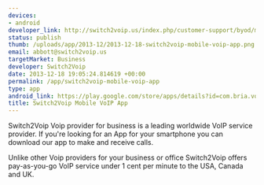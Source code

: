```yaml
--- 
devices: 
- android
developer_link: http://switch2voip.us/index.php/customer-support/byod/mobile-voip-apps/bria-mobile-voip-app
status: publish
thumb: /uploads/app/2013-12/2013-12-18-switch2voip-mobile-voip-app.png
email: abbott@switch2voip.us
targetMarket: Business
developer: Switch2Voip
date: 2013-12-18 19:05:24.814619 +00:00
permalink: /app/switch2voip-mobile-voip-app
type: app
android_link: https://play.google.com/store/apps/details?id=com.bria.voip
title: Switch2Voip Mobile VoIP App
---
```


Switch2Voip Voip provider for business is a leading worldwide VoIP service provider. If you're looking for an App for your smartphone you can download our app to make and receive calls.

Unlike other Voip providers for your business or office Switch2Voip offers pay-as-you-go VoIP service under 1 cent per minute to the USA, Canada and UK.
